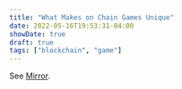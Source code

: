 ```yaml
---
title: "What Makes on Chain Games Unique"
date: 2022-05-16T19:53:31-04:00
showDate: true
draft: true
tags: ["blockchain", "game"]
---
```


See [Mirror](https://mirror.xyz/0x1plus.eth/U537teBHRGNDjvPlN8nMeFf_b-myTynbmTibjTu14CU).
